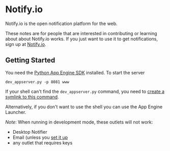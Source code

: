 Notify.io
===
Notify.io is the open notification platform for the web. 

These notes are for people that are interested in contributing or learning about about Notify.io works. If you just want to use it to get notifications, sign up at [Notify.io](http://notify.op).

Getting Started
---
You need the [Python App Engine SDK](http://code.google.com/appengine/downloads.html#Google_App_Engine_SDK_for_Python) installed. To start the server

    dev_appserver.py -p 8081 www

If your shell can't find the `dev_appserver.py` command, you need to [create a symlink to this command](http://code.google.com/appengine/docs/python/gettingstarted/devenvironment.html).

Alternatively, if you don't want to use the shell you can use the App Engine Launcher.

*_Note_*: When running in development mode, these outlets will not work:

* Desktop Notifier
* Email (unless you [set it up](http://code.google.com/appengine/docs/python/tools/devserver.html#Using_Mail)
* any outlet that requires keys


